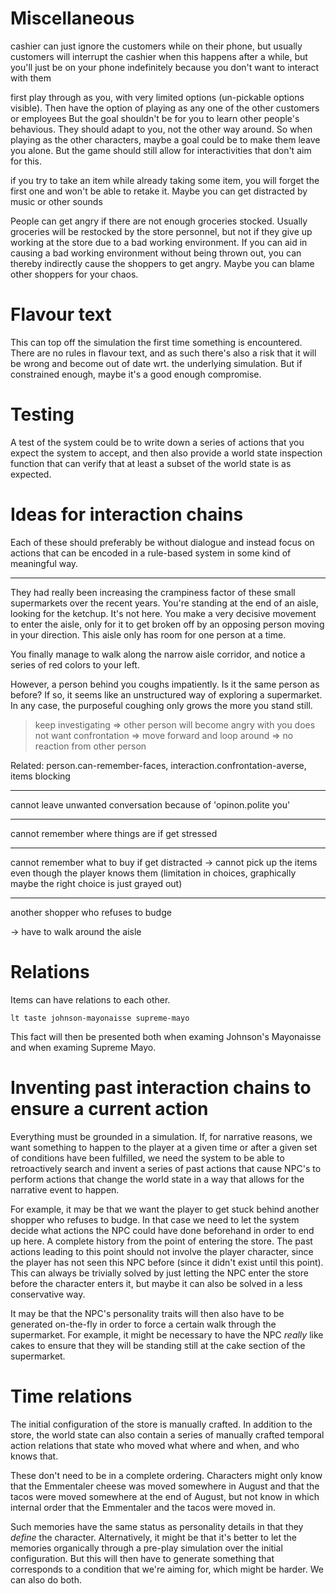 # Miscellaneous

cashier can just ignore the customers while on their phone, but usually
customers will interrupt the cashier when this happens after a while,
but you'll just be on your phone indefinitely because you don't want to
interact with them

first play through as you, with very limited options (un-pickable options
visible). Then have the option of playing as any one of the other customers or
employees
But the goal shouldn't be for you to learn other people's behavious. They should
adapt to you, not the other way around.
So when playing as the other characters, maybe a goal could be to make
them leave you alone.
But the game should still allow for interactivities that don't aim
for this.


if you try to take an item while already taking some item, you will
forget the first one and won't be able to retake it. Maybe you can get
distracted by music or other sounds



People can get angry if there are not enough groceries stocked. Usually
groceries will be restocked by the store personnel, but not if they give
up working at the store due to a bad working environment. If you can aid
in causing a bad working environment without being thrown out, you can
thereby indirectly cause the shoppers to get angry. Maybe you can blame
other shoppers for your chaos.


# Flavour text

This can top off the simulation the first time something is encountered.
There are no rules in flavour text, and as such there's also a risk that
it will be wrong and become out of date wrt. the underlying simulation.
But if constrained enough, maybe it's a good enough compromise.


# Testing

A test of the system could be to write down a series of actions that you
expect the system to accept, and then also provide a world state
inspection function that can verify that at least a subset of the world
state is as expected.


# Ideas for interaction chains

Each of these should preferably be without dialogue and instead focus on
actions that can be encoded in a rule-based system in some kind of
meaningful way.

---

They had really been increasing the crampiness factor of these small
supermarkets over the recent years.  You're standing at the end of an
aisle, looking for the ketchup.  It's not here.  You make a very
decisive movement to enter the aisle, only for it to get broken off by an
opposing person moving in your direction.  This aisle only has room for
one person at a time.

You finally manage to walk along the narrow aisle corridor, and notice a
series of red colors to your left.

However, a person behind you coughs impatiently.  Is it the same person
as before?  If so, it seems like an unstructured way of exploring a
supermarket.  In any case, the purposeful coughing only grows the more
you stand still.

> keep investigating => other person will become angry with you
> does not want confrontation => move forward and loop around => no reaction from other person

Related: person.can-remember-faces, interaction.confrontation-averse, items blocking

---

cannot leave unwanted conversation because of 'opinon.polite you'

---

cannot remember where things are if get stressed

---

cannot remember what to buy if get distracted -> cannot pick up the items even
though the player knows them (limitation in choices, graphically maybe
the right choice is just grayed out)

---

another shopper who refuses to budge

-> have to walk around the aisle


# Relations

Items can have relations to each other.

`lt taste johnson-mayonaisse supreme-mayo`

This fact will then be presented both when examing Johnson's Mayonaisse
and when examing Supreme Mayo.


# Inventing past interaction chains to ensure a current action

Everything must be grounded in a simulation.  If, for narrative reasons,
we want something to happen to the player at a given time or after a
given set of conditions have been fulfilled, we need the system to be
able to retroactively search and invent a series of past actions that
cause NPC's to perform actions that change the world state in a way that
allows for the narrative event to happen.

For example, it may be that we want the player to get stuck behind
another shopper who refuses to budge.  In that case we need to let the
system decide what actions the NPC could have done beforehand in order
to end up here.  A complete history from the point of entering the
store.  The past actions leading to this point should not involve the
player character, since the player has not seen this NPC before (since
it didn't exist until this point).  This can always be trivially solved
by just letting the NPC enter the store before the character enters it,
but maybe it can also be solved in a less conservative way.

It may be that the NPC's personality traits will then also have to be
generated on-the-fly in order to force a certain walk through the
supermarket.  For example, it might be necessary to have the NPC
*really* like cakes to ensure that they will be standing still at the
cake section of the supermarket.


# Time relations

The initial configuration of the store is manually crafted.
In addition to the store, the world state can also contain a
series of manually crafted temporal action relations that state who
moved what where and when, and who knows that.

These don't need to be in a complete ordering.  Characters might only
know that the Emmentaler cheese was moved somewhere in August and that
the tacos were moved somewhere at the end of August, but not know in
which internal order that the Emmentaler and the tacos were moved in.

Such memories have the same status as personality details in that they
*define* the character.  Alternatively, it might be that it's better to
let the memories organically through a pre-play simulation over the
initial configuration.  But this will then have to generate something
that corresponds to a condition that we're aiming for, which might be
harder.  We can also do both.
